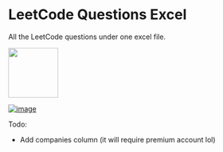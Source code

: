 # LeetCode Questions Excel
All the LeetCode questions under one excel file.    
     
[<img src="https://user-images.githubusercontent.com/67633271/208783013-b3151167-5029-4970-8e71-59fba894fb2f.png" width="100">](https://docs.google.com/spreadsheets/d/1WtBJAJOrpm58g-y_S1aYZ4nseUim7Om1RnHew_lpwxg/edit?usp=sharing)


[![image](https://user-images.githubusercontent.com/67633271/208782798-77e38125-526f-43d4-910c-da7f2625df18.png)](https://docs.google.com/spreadsheets/d/1WtBJAJOrpm58g-y_S1aYZ4nseUim7Om1RnHew_lpwxg/edit?usp=sharing)

Todo:
- Add companies column (it will require premium account lol)
